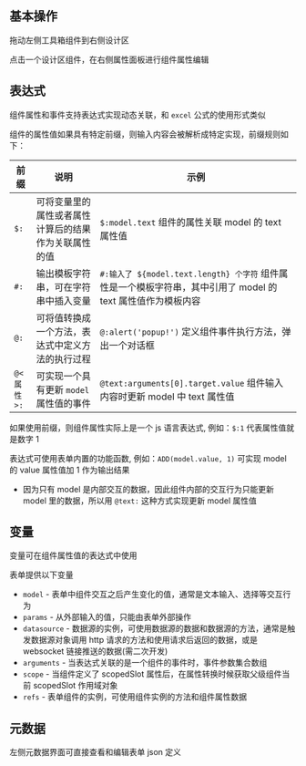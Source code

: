 ## 基本操作

拖动左侧工具箱组件到右侧设计区

点击一个设计区组件，在右侧属性面板进行组件属性编辑

## 表达式

组件属性和事件支持表达式实现动态关联，和 `excel` 公式的使用形式类似

组件的属性值如果具有特定前缀，则输入内容会被解析成特定实现，前缀规则如下：

| 前缀       | 说明                                                 | 示例                                                                                                         |
| ---------- | ---------------------------------------------------- | ------------------------------------------------------------------------------------------------------------ |
| `$:`       | 可将变量里的属性或者属性计算后的结果作为关联属性的值 | `$:model.text` 组件的属性关联 model 的 text 属性值                                                           |
| `#:`       | 输出模板字符串，可在字符串中插入变量                 | `#:输入了 ${model.text.length} 个字符` 组件属性是一个模板字符串，其中引用了 model 的 text 属性值作为模板内容 |
| `@:`       | 可将值转换成一个方法，表达式中定义方法的执行过程     | `@:alert('popup!')` 定义组件事件执行方法，弹出一个对话框                                                     |
| `@<属性>:` | 可实现一个具有更新 `model` 属性值的事件              | `@text:arguments[0].target.value` 组件输入内容时更新 model 中 text 属性值                                    |

如果使用前缀，则组件属性实际上是一个 js 语言表达式, 例如：`$:1` 代表属性值就是数字 1

表达式可使用表单内置的功能函数, 例如：`ADD(model.value, 1)` 可实现 model 的 value 属性值加 1 作为输出结果

- 因为只有 model 是内部交互的数据，因此组件内部的交互行为只能更新 model 里的数据，所以用 `@text:` 这种方式实现更新 model 属性值

## 变量

变量可在组件属性值的表达式中使用

表单提供以下变量

- `model` - 表单中组件交互之后产生变化的值，通常是文本输入、选择等交互行为
- `params` - 从外部输入的值，只能由表单外部操作
- `datasource` - 数据源的实例，可使用数据源的数据和数据源的方法，通常是触发数据源对象调用 http 请求的方法和使用请求后返回的数据，或是 websocket 链接推送的数据(需二次开发)
- `arguments` - 当表达式关联的是一个组件的事件时，事件参数集合数组
- `scope` - 当组件定义了 scopedSlot 属性后，在属性转换时候获取父级组件当前 scopedSlot 作用域对象
- `refs` - 表单组件的实例，可使用组件实例的方法和组件属性数据

## 元数据

左侧元数据界面可直接查看和编辑表单 json 定义
